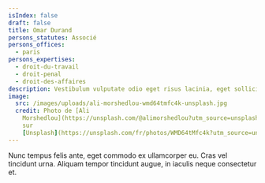 ```yaml
---
isIndex: false
draft: false
title: Omar Durand
persons_statutes: Associé
persons_offices:
  - paris
persons_expertises:
  - droit-du-travail
  - droit-penal
  - droit-des-affaires
description: Vestibulum vulputate odio eget risus lacinia, eget sollicitudin lectus dictum.
image:
  src: /images/uploads/ali-morshedlou-wmd64tmfc4k-unsplash.jpg
  credit: Photo de [Ali
    Morshedlou](https://unsplash.com/@alimorshedlou?utm_source=unsplash&utm_medium=referral&utm_content=creditCopyText)
    sur
    [Unsplash](https://unsplash.com/fr/photos/WMD64tMfc4k?utm_source=unsplash&utm_medium=referral&utm_content=creditCopyText)
---
```

Nunc tempus felis ante, eget commodo ex ullamcorper eu. Cras vel tincidunt urna. Aliquam tempor tincidunt augue, in iaculis neque consectetur et.